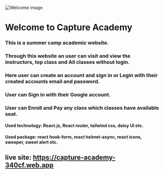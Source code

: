 ![Welcome image](https://i.ibb.co/gWk7nBN/Black-Yellow-White-Modern-Studio-Photo-Logo-1-removebg-preview-1.png)
# Welcome to Capture Academy

### This is a summer camp academic website. 

### Through this website an user can visit and view the instructors, top class and All classes without login.

### Here user can create an account and sign in or Login with their created accounts email and password.




### User can Sign in with their Google account.

### User can Enroll and Pay any class which classes have available seat.



#### Used technology: React.js, React router, tailwind css, daisy UI etc.

#### Used package: react hook-form, react helmet-async, react icons, sweeper, sweet alert etc.






## live site: https://capture-academy-340cf.web.app